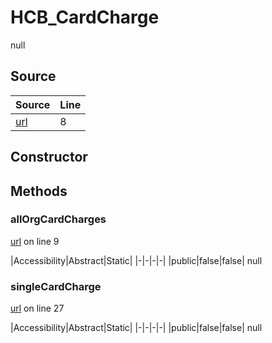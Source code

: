 # HCB_CardCharge

null
## Source
|Source|Line|
|-|-|
|[url](https://github.com/devramsean0/hcb.js/blob/0892662/src/api_endpoints/card_charge.ts#L8)|8|
## Constructor
## Methods
### allOrgCardCharges
[url](https://github.com/devramsean0/hcb.js/blob/0892662/src/api_endpoints/card_charge.ts#L9) on line 9  

|Accessibility|Abstract|Static|
|-|-|-|-|
|public|false|false|
null

### singleCardCharge
[url](https://github.com/devramsean0/hcb.js/blob/0892662/src/api_endpoints/card_charge.ts#L27) on line 27  

|Accessibility|Abstract|Static|
|-|-|-|-|
|public|false|false|
null
